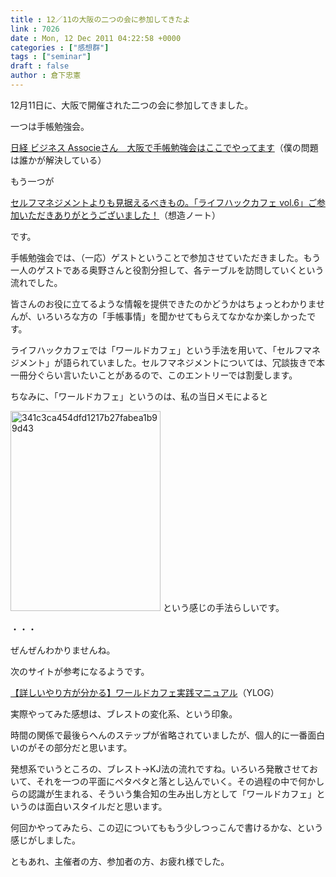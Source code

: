 ```yaml
---
title : 12／11の大阪の二つの会に参加してきたよ
link : 7026
date : Mon, 12 Dec 2011 04:22:58 +0000
categories : ["感想群"]
tags : ["seminar"]
draft : false
author : 倉下忠憲
---
```


12月11日に、大阪で開催された二つの会に参加してきました。

一つは手帳勉強会。

<a href="http://smilesignal888.blog44.fc2.com/blog-entry-564.html">日経 ビジネス Associeさん　大阪で手帳勉強会はここでやってます</a>（僕の問題は誰かが解決している）

もう一つが

<a href="http://souzou.fuzimoto.info/2011/12/vol6_11.html">セルフマネジメントよりも見据えるべきもの。「ライフハックカフェ vol.6」ご参加いただきありがとうございました！</a>（想造ノート）

です。

手帳勉強会では、（一応）ゲストということで参加させていただきました。もう一人のゲストである奥野さんと役割分担して、各テーブルを訪問していくという流れでした。

皆さんのお役に立てるような情報を提供できたのかどうかはちょっとわかりませんが、いろいろな方の「手帳事情」を聞かせてもらえてなかなか楽しかったです。

ライフハックカフェでは「ワールドカフェ」という手法を用いて、「セルフマネジメント」が語られていました。セルフマネジメントについては、冗談抜きで本一冊分ぐらい言いたいことがあるので、このエントリーでは割愛します。

ちなみに、「ワールドカフェ」というのは、私の当日メモによると

<a href="https://rashita.net/blog/wp-content/uploads/2011/12/341c3ca454dfd1217b27fabea1b99d43.jpeg"><img src="https://rashita.net/blog/wp-content/uploads/2011/12/341c3ca454dfd1217b27fabea1b99d43.jpeg" alt="341c3ca454dfd1217b27fabea1b99d43" title="341c3ca454dfd1217b27fabea1b99d43" width="240" height="320" class="alignnone size-full wp-image-7027" /></a>
という感じの手法らしいです。

・・・

ぜんぜんわかりませんね。

次のサイトが参考になるようです。

<a href="http://blog.livedoor.jp/yasuyasu1976/archives/3927298.html">【詳しいやり方が分かる】ワールドカフェ実践マニュアル</a>（YLOG）

実際やってみた感想は、ブレストの変化系、という印象。

時間の関係で最後らへんのステップが省略されていましたが、個人的に一番面白いのがその部分だと思います。

発想系でいうところの、ブレスト→KJ法の流れですね。いろいろ発散させておいて、それを一つの平面にペタペタと落とし込んでいく。その過程の中で何かしらの認識が生まれる、そういう集合知の生み出し方として「ワールドカフェ」というのは面白いスタイルだと思います。

何回かやってみたら、この辺についてももう少しつっこんで書けるかな、という感じがしました。

ともあれ、主催者の方、参加者の方、お疲れ様でした。